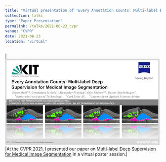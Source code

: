 ```yaml
---
title: "Virtual presentation of 'Every Annotation Counts: Multi-label Deep Supervision for Medical Image Segmentation'"
collection: talks
type: "Paper Presentation"
permalink: /talks/2021-06-23_cvpr
venue: "CVPR"
date: 2021-06-23
location: "virtual"
---
```


|![First slide CVPR presentation](/images/presentation/cvpr_presentation_2021.png)|At the CVPR 2021, I presented our paper on [Multi-label Deep Supervision for Medical Image Segmentation](https://openaccess.thecvf.com/content/CVPR2021/html/Reiss_Every_Annotation_Counts_Multi-Label_Deep_Supervision_for_Medical_Image_Segmentation_CVPR_2021_paper.html) in a virtual poster session.|